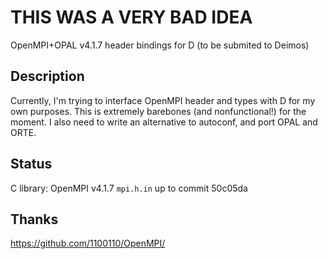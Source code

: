 # THIS WAS A VERY BAD IDEA
OpenMPI+OPAL v4.1.7 header bindings for D (to be submited to Deimos)

## Description
Currently, I'm trying to interface OpenMPI header and types with D for my own purposes. This is extremely barebones (and nonfunctional!) for the moment. 
I also need to write an alternative to autoconf, and port OPAL and ORTE.

## Status

C library: OpenMPI v4.1.7 ``mpi.h.in`` up to commit 50c05da

## Thanks
https://github.com/1100110/OpenMPI/
